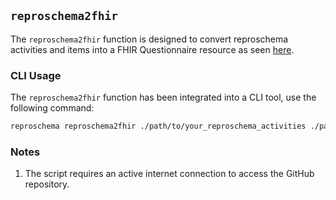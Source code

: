 ## `reproschema2fhir`
The `reproschema2fhir` function is designed to convert reproschema activities and items into a FHIR Questionnaire resource as seen [here](reproschema/example/fhir).

### CLI Usage

The `reproschema2fhir` function has been integrated into a CLI tool, use the following command:
```bash
reproschema reproschema2fhir ./path/to/your_reproschema_activities ./path/to/directory_you_want_to_save_output
```
### Notes
1. The script requires an active internet connection to access the GitHub repository.
